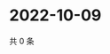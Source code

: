 # 2022-10-09

共 0 条

<!-- BEGIN WEIBO -->
<!-- 最后更新时间 Sun Oct 09 2022 05:16:39 GMT+0800 (China Standard Time) -->

<!-- END WEIBO -->
